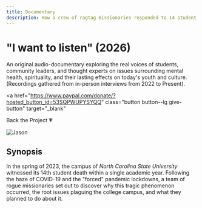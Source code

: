```yaml
---
title: Documentary
description: How a crew of ragtag missionaries responded to 14 student deaths at a top American university.
---
```


# "I want to listen" (2026)

An original audio-documentary exploring the real voices of students, community leaders, and thought experts on issues surrounding mental health, spirituality, and their lasting effects on today's youth and culture. (Recordings gathered from in-person interviews from 2022 to Present).

<a
  href="https://www.paypal.com/donate/?hosted_button_id=53SQPWUPYSYQQ"
  class="button button--lg give-button"
  target="_blank"
>
  Back the Project 💗
</a>

![Jason](/img/audible.png)

## Synopsis

In the spring of 2023, the campus of *North Carolina State University* witnessed its 14th student death within a single academic year. Following the haze of COVID-19 and the "forced" pandemic lockdowns, a team of rogue missionaries set out to discover why this tragic phenomenon occurred, the root issues plaguing the college campus, and what they planned to do about it.
